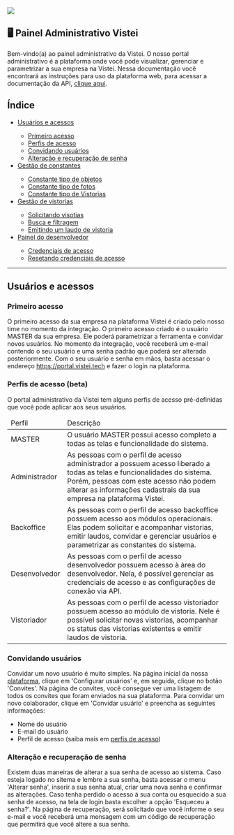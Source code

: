 <img src="https://img.shields.io/badge/current version-1.0.0-blue" />

## 🖥 Painel Administrativo Vistei

Bem-vindo(a) ao painel administrativo da Vistei. O nosso portal administrativo é a plataforma onde você pode visualizar, gerenciar e parametrizar a sua empresa na Vistei. Nessa documentação você encontrará as instruções para uso da plataforma web, para acessar a documentação da API, <a href="">clique aqui</a>.

## Índice

<ul>
  <li><a href="#user-access">Usuários e acessos</a></li>
  <ul>
    <li><a href="#first-access">Primeiro acesso</a></li>
    <li><a href="#access-profiles">Perfis de acesso</a></li>
    <li><a href="#users-invite">Convidando usuários</a></li>
    <li><a href="#password-recover">Alteração e recuperação de senha</a></li>
  </ul>
  <li><a href="">Gestão de constantes</a></li>
  <ul>
    <li><a href="">Constante tipo de objetos</a></li>
    <li><a href="">Constante tipo de fotos</a></li>
    <li><a href="">Constante tipo de Vistorias</a></li>
  </ul>
  <li><a href="">Gestão de vistorias</a></li>
  <ul>
    <li><a href="">Solicitando visotias</a></li>
    <li><a href="">Busca e filtragem</a></li>
    <li><a href="">Emitindo um laudo de vistoria</a></li>
  </ul>
  <li><a href="">Painel do desenvolvedor</a></li>
   <ul>
    <li><a href="">Credenciais de acesso</a></li>
    <li><a href="">Resetando credenciais de acesso</a></li>
  </ul>
</ul>

<hr/>

## <a name="user-access"></a>Usuários e acessos

###  <a name="first-access"></a>Primeiro acesso

O primeiro acesso da sua empresa na plataforma Vistei é criado pelo nosso time no momento da integração. O primeiro acesso criado é o usuário MASTER da sua empresa. Ele poderá parametrizar a ferramenta e convidar novos usuários. No momento da integração, você receberá um e-mail contendo o seu usuário e uma senha padrão que poderá ser alterada posteriormente. Com o seu usuário e senha em mãos, basta acessar o endereço <a href="https://portal.vistei.tech" target="_blank">https://portal.vistei.tech</a> e fazer o login na plataforma.

### <a name="access-profiles"></a>Perfis de acesso (beta)

O portal administrativo da Vistei tem alguns perfis de acesso pré-definidas que você pode aplicar aos seus usuários.

<table>
  <thead>
    <td>Perfil</td>
    <td>Descrição</td>
  </thead>
  <tbody>
    <tr>
      <td>MASTER</td>
      <td>O usuário MASTER possui acesso completo a todas as telas e funcionalidade do sistema.</td>
    </tr>  
    <tr>
      <td>Administrador</td>
      <td>As pessoas com o perfil de acesso administrador a possuem acesso liberado a todas as telas e funcionalidades do sistema. Porém, pessoas com este acesso não podem alterar as informações cadastrais da sua empresa na plataforma Vistei.</td>
    </tr>  
    <tr>
      <td>Backoffice</td>
      <td>As pessoas com o perfil de acesso backoffice possuem acesso aos módulos operacionais. Elas podem solicitar e acompanhar vistorias, emitir laudos, convidar e gerenciar usuários e parametrizar as constantes do sistema.</td>
    </tr>
    <tr>
      <td>Desenvolvedor</td>
      <td>As pessoas com o perfil de acesso desenvolvedor possuem acesso à àrea do desenvolvedor. Nela, é possível gerenciar as credenciais de acesso e as configurações de conexão via API.</td>
    </tr> 
    <tr>
      <td>Vistoriador</td>
      <td>As pessoas com o perfil de acesso vistoriador possuem acesso ao módulo de vistoria. Nele é possível solicitar novas vistorias, acompanhar os status das vistorias existentes e emitir laudos de vistoria.</td>
    </tr> 
  </tbody>
</table>


### <a name="users-invite"></a>Convidando usuários

Convidar um novo usuário é muito simples. Na página inicial da nossa <a href="https://portal.vistei.tech" target="_blank">plataforma</a>, clique em 'Configurar usuários' e, em seguida, clique no botão 'Convites'. Na página de convites, você consegue ver uma listagem de todos os convites que foram enviados na sua plataforma. Para convidar um novo colaborador, clique em 'Convidar usuário' e preencha as seguintes informações:
<ul>
  <li>Nome do usuário</li>
  <li>E-mail do usuário</li>
  <li>Perfil de acesso (saiba mais em <a href="">perfis de acesso</a>)</li>
</ul/>
  
### <a name="password-recover"></a>Alteração e recuperação de senha
  
Existem duas maneiras de alterar a sua senha de acesso ao sistema. Caso esteja logado no sitema e lembre a sua senha, basta acessar o menu 'Alterar senha', inserir a sua senha atual, criar uma nova senha e confirmar as alterações. Caso tenha perdido o acesso à sua conta ou esquecido a sua senha de acesso, na tela de login basta escolher a opção 'Esqueceu a senha?'. Na página de recuperação, será solicitado que você informe o seu e-mail e você receberá uma mensagem com um código de recuperação que permitirá que você altere a sua senha.
